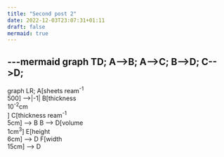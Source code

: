 ```yaml
---
title: "Second post 2"
date: 2022-12-03T23:07:31+01:11
draft: false
mermaid: true
---
```


---mermaid
graph TD;
  A-->B;
  A-->C;
  B-->D;
  C-->D;
--- 
<mermaid>
graph LR;
   A[sheets ream<sup>-1</sup> <br> 500] -->|-1| B[thickness <br> 10<sup>-2</sup>cm <br>] 
   C[thickness ream<sup>-1</sup> <br> 5cm] --> B
   B --> D[volume <br> 1cm<sup>3</sup>]
   E[height <br> 6cm] --> D
   F[width <br> 15cm] --> D
   </mermaid>

